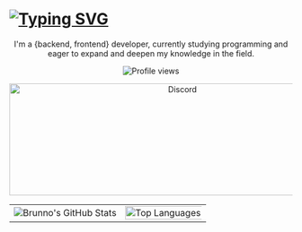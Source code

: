 # [![Typing SVG](https://readme-typing-svg.herokuapp.com?color=e6dc2e&lines=Hi,+I'm+Brunno+:D)](https://git.io/typing-svg)

<p align="center">
  I'm a {backend, frontend} developer, currently studying programming and eager to expand and deepen my knowledge in the field.
</p>

<p align="center">
  <img src="https://komarev.com/ghpvc/?username=crynew&label=Profile%20views&color=0e75b6&style=flat" alt="Profile views" />
</p>

<p align="center">
    <img src="https://discord-arts.asure.dev/card/73598582153805824?tagColor=%23ffffff&badgesFrame=true&squareAvatar=true&moreBackgroundBlur=true" alt="Discord" width="600" height="200" />
</p>

<div align="center">
  <table>
    <tr>
      <td>
        <img src="https://github-readme-stats.vercel.app/api?username=crynew&show_icons=true&theme=dark&hide_border=true&layout=compact&include_all_commits=true&count_private=true" alt="Brunno's GitHub Stats" />
      </td>
      <td>
        <img width="200%" src="https://github-readme-stats.vercel.app/api/top-langs?username=crynew&theme=dark&hide_border=true&layout=compact&langs_count=7" alt="Top Languages" />
      </td>
    </tr>
  </table>
</div>
